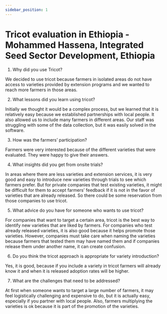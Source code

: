 ```yaml
---
sidebar_position: 1
---
```


# Tricot evaluation in Ethiopia - Mohammed Hassena, Integrated Seed Sector Development, Ethiopia

1.	Why did you use Tricot? 

We decided to use tricot because farmers in isolated areas do not have access to varieties provided by extension programs and we wanted to reach more farmers in those areas.

2.	What lessons did you learn using tricot?  

Initially we thought it would be a complex process, but we learned that it is relatively easy because we established partnerships with local people. It also allowed us to include many farmers in different areas. Our staff was struggling with some of the data collection, but it was easily solved in the software. 

3.	How was the farmers’ participation?

Farmers were very interested because of the different varieties that were evaluated. They were happy to give their answers.

4.	What insights did you get from onsite trials?

In areas where there are less varieties and extension services, it is very good and easy to introduce new varieties through trials to see which farmers prefer. But for private companies that test existing varieties, it might be difficult for them to accept farmers’ feedback if it is not in the favor of varieties that are already released. So there could be some reservation from those companies to use tricot.

5.	What advice do you have for someone who wants to use tricot?  

For companies that want to target a certain area, tricot is the best way to identify new varieties that are liked by farmers. For companies who test already released varieties, it is also good because it helps promote those varieties. However, companies must take care when naming the varieties because farmers that tested them may have named them and if companies release them under another name, it can create confusion.

6.	Do you think the tricot approach is appropriate for variety introduction? 

Yes, it is good, because if you include a variety in tricot farmers will already know it and when it is released adoption rates will be higher.

7.	What are the challenges that need to be addressed? 

At first when someone wants to target a large number of farmers, it may feel logistically challenging and expensive to do, but it is actually easy, especially if you partner with local people. Also, farmers multiplying the varieties is ok because it is part of the promotion of the varieties.
